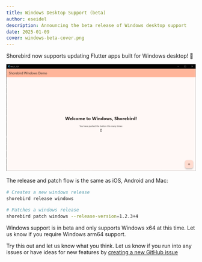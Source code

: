```yaml
---
title: Windows Desktop Support (beta)
author: eseidel
description: Announcing the beta release of Windows desktop support
date: 2025-01-09
cover: windows-beta-cover.png
---
```


Shorebird now supports updating Flutter apps built for Windows desktop! 🥳

![screenshot](../../assets/blog/windows-desktop/screenshot.png)

The release and patch flow is the same as iOS, Android and Mac:

```sh
# Creates a new windows release
shorebird release windows
```

```sh
# Patches a windows release
shorebird patch windows --release-version=1.2.3+4
```

Windows support is in beta and only supports Windows x64 at this time. Let us
know if you require Windows arm64 support.

Try this out and let us know what you think. Let us know if you run into any
issues or have ideas for new features by
[creating a new GitHub issue](https://github.com/shorebirdtech/shorebird/issues/new/choose)
